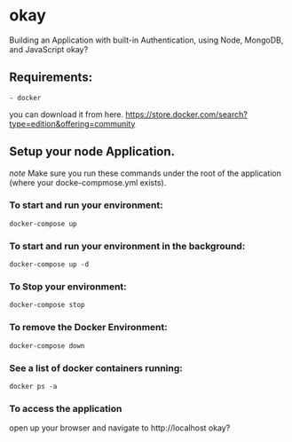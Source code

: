 # okay
Building an Application with built-in Authentication, using Node, MongoDB, and JavaScript okay?

## Requirements:
	- docker
you can download it from here. https://store.docker.com/search?type=edition&offering=community

## Setup your node Application. 
*note* Make sure you run these commands under the root of the application (where your docke-compmose.yml exists).

### To start and run your environment:
`docker-compose up`

### To start and run your environment in the background:
`docker-compose up -d`

### To Stop your environment:
`docker-compose stop`

### To remove the Docker Environment:
`docker-compose down`

### See a list of docker containers running:
`docker ps -a`

### To access the application
open up your browser and navigate to http://localhost okay?